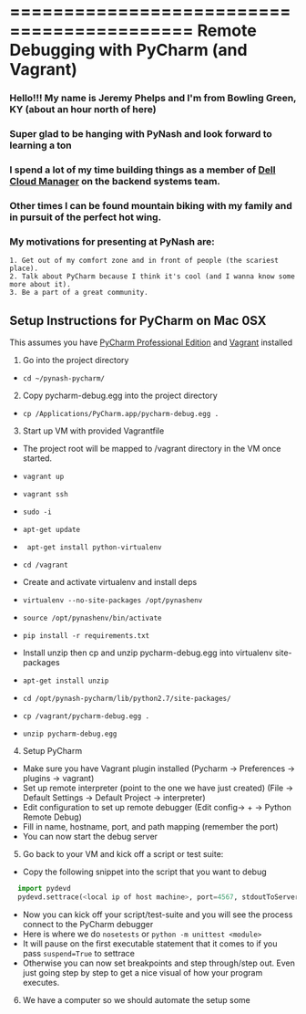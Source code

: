 ===========================================
Remote Debugging with PyCharm (and Vagrant)
===========================================
### Hello!!! My name is Jeremy Phelps and I'm from Bowling Green, KY (about an hour north of here)
### Super glad to be hanging with PyNash and look forward to learning a ton
### I spend a lot of my time building things as a member of [Dell Cloud Manager](http://software.dell.com/products/cloud-manager/) on the backend systems team. 
### Other times I can be found mountain biking with my family and in pursuit of the perfect hot wing.
### My motivations for presenting at PyNash are:
    1. Get out of my comfort zone and in front of people (the scariest place).
    2. Talk about PyCharm because I think it's cool (and I wanna know some more about it).
    3. Be a part of a great community.


## Setup Instructions for PyCharm on Mac 0SX

This assumes you have [PyCharm Professional Edition](http://www.jetbrains.com/pycharm/buy/) 
and [Vagrant](https://www.vagrantup.com/downloads.html) installed

1. Go into the project directory
  * ``` cd ~/pynash-pycharm/ ```

2. Copy pycharm-debug.egg into the project directory 
  * ``` cp /Applications/PyCharm.app/pycharm-debug.egg .  ```

3. Start up VM with provided Vagrantfile
  * The project root will be mapped to /vagrant directory in the VM once started. 
  *  ``` vagrant up ``` 
  *  ``` vagrant ssh ```
  *  ``` sudo -i ```
  *  ``` apt-get update ```
  *  ``` apt-get install python-virtualenv```
  *  ``` cd /vagrant ```

  * Create and activate virtualenv and install deps
  *  ``` virtualenv --no-site-packages /opt/pynashenv ```
  *  ``` source /opt/pynashenv/bin/activate ```
  *  ``` pip install -r requirements.txt ```

  * Install unzip then cp and unzip pycharm-debug.egg into virtualenv site-packages
  *  ``` apt-get install unzip ```
  *  ``` cd /opt/pynash-pycharm/lib/python2.7/site-packages/ ```
  *  ``` cp /vagrant/pycharm-debug.egg . ``` 
  *  ``` unzip pycharm-debug.egg ```

4. Setup PyCharm
  * Make sure you have Vagrant plugin installed (Pycharm -> Preferences -> plugins -> vagrant)
  * Set up remote interpreter (point to the one we have just created) (File -> Default Settings -> Default Project -> interpreter) 
  * Edit configuration to set up remote debugger (Edit config-> + -> Python Remote Debug)
  * Fill in name, hostname, port, and path mapping (remember the port)
  * You can now start the debug server

5. Go back to your VM and kick off a script or test suite:
  * Copy the following snippet into the script that you want to debug
  ```python 
    import pydevd
    pydevd.settrace(<local ip of host machine>, port=4567, stdoutToServer=True, stderrToServer=True) 
  ```
  * Now you can kick off your script/test-suite and you will see the process connect to the PyCharm debugger
  * Here is where we do ``` nosetests ``` or ``` python -m unittest <module> ``` 
  * It will pause on the first executable statement that it comes to if you pass ``` suspend=True ``` to settrace 
  * Otherwise you can now set breakpoints and step through/step out.  Even just going step by step to get a nice visual of how your program executes.

6. We have a computer so we should automate the setup some
